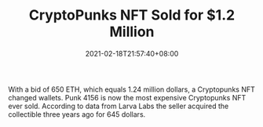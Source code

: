 ﻿---
title: "CryptoPunks NFT Sold for $1.2 Million"
date: 2021-02-18T21:57:40+08:00
lastmod: 2021-02-18T16:45:40+08:00
draft: false
authors: ["Goddard"]
description: "With a bid of 650 ETH, which equals 1.24 million dollars, a Cryptopunks NFT changed wallets. Punk 4156 is now the most expensive Cryptopunks NFT ever sold. According to data from Larva Labs the seller acquired the collectible three years ago for 645 dollars."
featuredImage: "cryptopunks-nft-sold-for-1-2-million.png"
tags: ["Strategy Games","Play to Earn"]
categories: ["news"]
news: ["Strategy Games"]
weight: 
lightgallery: true
pinned: false
recommend: false
recommend1: false
---

With a bid of 650 ETH, which equals 1.24 million dollars, a Cryptopunks NFT changed wallets. Punk 4156 is now the most expensive Cryptopunks NFT ever sold. According to data from Larva Labs the seller acquired the collectible three years ago for 645 dollars.

<!--more-->

